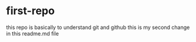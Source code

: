 # first-repo
this repo is basically to understand git and github
this is my second change in this readme.md file
